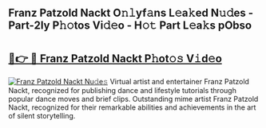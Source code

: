 ## Franz Patzold Nackt O𝚗𝚕yf𝚊ns L𝚎a𝚔ed N𝚞𝚍es - Part-2Iy P𝚑𝚘tos Vi𝚍𝚎o - H𝚘𝚝 Part L𝚎a𝚔s pObso

# <h2><a href="http://kf0eamv.oniu.top/?m=Franz+Patzold+Nackt">🔗👉 🔴 Franz Patzold Nackt P𝚑ot𝚘𝚜 V𝚒d𝚎o</a></h2>

[![Franz Patzold Nackt Nu𝚍e𝚜](https://i.imgur.com/0qMVB7G.gif)](http://kf0eamv.oniu.top/?m=Franz+Patzold+Nackt)
Virtual artist and entertainer Franz Patzold Nackt, recognized for publishing dance and lifestyle tutorials through popular dance moves and brief clips. Outstanding mime artist Franz Patzold Nackt, recognized for their remarkable abilities and achievements in the art of silent storytelling.  
